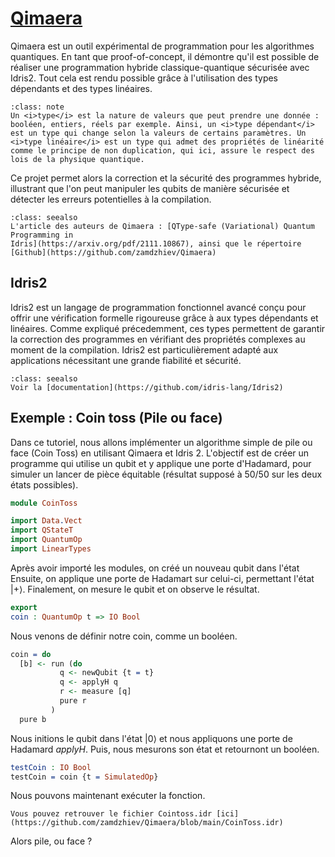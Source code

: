 # [Qimaera](https://github.com/zamdzhiev/Qimaera)

Qimaera est un outil expérimental de programmation pour les algorithmes quantiques. En tant que proof-of-concept, il démontre qu'il est possible de réaliser une programmation hybride classique-quantique sécurisée avec Idris2. Tout cela est rendu possible grâce à l'utilisation des types dépendants et des types linéaires. 

```{admonition} Les types
:class: note
Un <i>type</i> est la nature de valeurs que peut prendre une donnée : booléen, entiers, réels par exemple. Ainsi, un <i>type dépendant</i> est un type qui change selon la valeurs de certains paramètres. Un <i>type linéaire</i> est un type qui admet des propriétés de linéarité comme le principe de non duplication, qui ici, assure le respect des lois de la physique quantique.
```
Ce projet permet alors la correction et la sécurité des programmes hybride, illustrant que l'on peut manipuler les qubits de manière sécurisée et détecter les erreurs potentielles à la compilation.

```{admonition} Voir également
:class: seealso
L'article des auteurs de Qimaera : [QType-safe (Variational) Quantum Programming in
Idris](https://arxiv.org/pdf/2111.10867), ainsi que le répertoire [Github](https://github.com/zamdzhiev/Qimaera)
```

## Idris2

Idris2 est un langage de programmation fonctionnel avancé conçu pour offrir une vérification formelle rigoureuse grâce à aux types dépendants et linéaires. Comme expliqué précedemment, ces types permettent de garantir la correction des programmes en vérifiant des propriétés complexes au moment de la compilation. Idris2 est particulièrement adapté aux applications nécessitant une grande fiabilité et sécurité.

```{admonition} Voir également
:class: seealso
Voir la [documentation](https://github.com/idris-lang/Idris2)
```

## Exemple : Coin toss (Pile ou face)

Dans ce tutoriel, nous allons implémenter un algorithme simple de pile ou face (Coin Toss) en utilisant Qimaera et Idris 2. L'objectif est de créer un programme qui utilise un qubit et y applique une porte d'Hadamard, pour simuler un lancer de pièce équitable (résultat supposé à 50/50 sur les deux états possibles).

```Idris
module CoinToss

import Data.Vect
import QStateT
import QuantumOp
import LinearTypes
```
Après avoir importé les modules, on créé un nouveau qubit dans l'état 
Ensuite, on applique une porte de Hadamart sur celui-ci, permettant l'état $|+\rangle$.
Finalement, on mesure le qubit et on observe le résultat.

```Idris
export
coin : QuantumOp t => IO Bool
```
Nous venons de définir notre coin, comme un booléen.

```Idris
coin = do
  [b] <- run (do
           q <- newQubit {t = t}
           q <- applyH q
           r <- measure [q]
           pure r
         )
  pure b
```
Nous initions le qubit dans l'état $|0\rangle$ et nous appliquons une porte de Hadamard _applyH_. Puis, nous mesurons son état et retournont un booléen.

```Idris
testCoin : IO Bool
testCoin = coin {t = SimulatedOp}
```
Nous pouvons maintenant exécuter la fonction.

```{note}
Vous pouvez retrouver le fichier Cointoss.idr [ici](https://github.com/zamdzhiev/Qimaera/blob/main/CoinToss.idr)
```

Alors pile, ou face ?